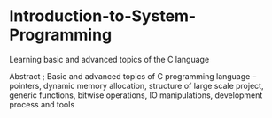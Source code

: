 # Introduction-to-System-Programming
Learning basic and advanced topics of the C language


Abstract ; Basic and advanced topics of C programming language – pointers, dynamic
memory allocation, structure of large scale project, generic functions, bitwise operations, IO
manipulations, development process and tools
